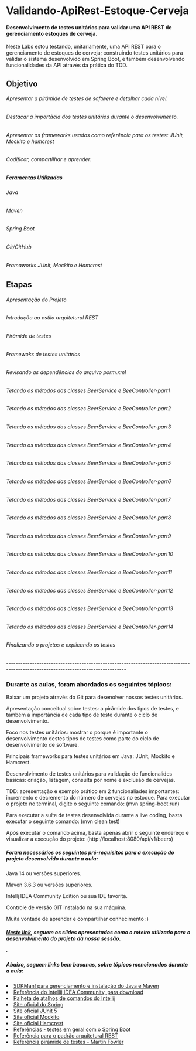 # Validando-ApiRest-Estoque-Cerveja
<h4>Desenvolvimento de testes unitários para validar uma API REST de gerenciamento estoques de cerveja.</h4>
<p> Neste Labs estou testando, unitariamente, uma API REST para o gerenciamento de estoques de cerveja; construindo testes unitários para validar o sistema desenvolvido em  Spring Boot, e também  desenvolvendo funcionalidades da API através da prática do TDD.</p>

<h2>Objetivo</h2>
<h6>Apresentar a pirâmide de testes de softwere e detalhar cada nível.</h6>
<h6>Destacar a importâcia dos testes unitários durante o desenvolvimento.</h6>
<h6>Apresentar os frameworks usados como referência para os testes: JUnit, Mockito e hamcrest</h6>
<h6>Codificar, compartilhar e aprender.</h6>

<h5>Feramentas Utilizadas</h5>
<h6>Java</h6>
<h6>Maven</h6>
<h6>Spring Boot</h6>
<h6>Git/GitHub</h6>
<h6>Framaworks JUnit, Mockito e Hamcrest</h6>

<h2>Etapas</h2>
<h6>Apresentação do Projeto</h6>
<h6>Introdução ao estilo arquitetural REST</h6>
<h6>Pirâmide de testes</h6>
<h6>Framewoks de testes unitários</h6>
<h6>Revisando as dependências do arquivo porm.xml</h6>
<h6>Tetando os métodos das classes BeerService e BeeController-part1</h6>
<h6>Tetando os métodos das classes BeerService e BeeController-part2</h6>
<h6>Tetando os métodos das classes BeerService e BeeController-part3</h6>
<h6>Tetando os métodos das classes BeerService e BeeController-part4</h6>
<h6>Tetando os métodos das classes BeerService e BeeController-part5</h6>
<h6>Tetando os métodos das classes BeerService e BeeController-part6</h6>
<h6>Tetando os métodos das classes BeerService e BeeController-part7</h6>
<h6>Tetando os métodos das classes BeerService e BeeController-part8</h6>
<h6>Tetando os métodos das classes BeerService e BeeController-part9</h6>
<h6>Tetando os métodos das classes BeerService e BeeController-part10</h6>
<h6>Tetando os métodos das classes BeerService e BeeController-part11</h6>
<h6>Tetando os métodos das classes BeerService e BeeController-part12</h6>
<h6>Tetando os métodos das classes BeerService e BeeController-part13</h6>
<h6>Tetando os métodos das classes BeerService e BeeController-part14</h6>
<h6>Finalizando o projetos e explicando os testes</h6>
---------------------------------------------------------------------------------------------------------------------------------
<spam> 
 <h3>Durante as aulas, foram abordados os seguintes tópicos:</h3>

  <p>Baixar um projeto através do Git para desenolver nossos testes unitários.</p>
<p>Apresentação conceitual sobre testes: a pirâmide dos tipos de testes, e também a importância de cada tipo de teste durante o ciclo de desenvolvimento.</p>
<p>Foco nos testes unitários: mostrar o porque é importante o desenvolvimento destes tipos de testes como parte do ciclo de desenvolvimento de software.</p>
  <p>Principais frameworks para testes unitários em Java: JUnit, Mockito e Hamcrest.</p>
<p>Desenvolvimento de testes unitários para validação de funcionalides básicas: criação, listagem, consulta por nome e exclusão de cervejas.</p>
<p>TDD: apresentação e exemplo prático em 2 funcionaliades importantes: incremento e decremento do número de cervejas no estoque.
  Para executar o projeto no terminal, digite o seguinte comando: (mvn spring-boot:run) </p>
  
<p>Para executar a suíte de testes desenvolvida durante a live coding, basta executar o seguinte comando: (mvn clean test) </p>

<p>Após executar o comando acima, basta apenas abrir o seguinte endereço e visualizar a execução do projeto: (http://localhost:8080/api/v1/beers) </p>

<h5>Foram necessários os seguintes pré-requisitos para a execução do projeto desenvolvido durante a aula:</h5>
  <p>Java 14 ou versões superiores.</p>
  <p>Maven 3.6.3 ou versões superiores.</p>
  <p>Intellj IDEA Community Edition ou sua IDE favorita.</p>
  <p>Controle de versão GIT instalado na sua máquina.</p>
  <p>Muita vontade de aprender e compartilhar conhecimento :)</p>
  
  <h5><a href="https://drive.google.com/file/d/1KPh19mvyKirorOI-UsEYHKkmZpet3Ks6/view?usp=sharing" rel="nofollow">Neste link</a>, seguem os slides apresentados como o roteiro utilizado para o desenvolvimento do projeto da nossa sessão.</p>.</h5> 

 <h5>Abaixo, seguem links bem bacanas, sobre tópicos mencionados durante a aula:</h5>


<li><a href="https://sdkman.io/" rel="nofollow">SDKMan! para gerenciamento e instalação do Java e Maven</a></li>
<li><a href="https://www.jetbrains.com/idea/download" rel="nofollow">Referência do Intellij IDEA Community, para download</a></li>
<li><a href="https://resources.jetbrains.com/storage/products/intellij-idea/docs/IntelliJIDEA_ReferenceCard.pdf" rel="nofollow">Palheta de atalhos de comandos do Intellij</a></li>
<li><a href="https://spring.io/" rel="nofollow">Site oficial do Spring</a></li>
<li><a href="https://junit.org/junit5/docs/current/user-guide/" rel="nofollow">Site oficial JUnit 5</a></li>
<li><a href="https://site.mockito.org/" rel="nofollow">Site oficial Mockito</a></li>
<li><a href="http://hamcrest.org/JavaHamcrest/" rel="nofollow">Site oficial Hamcrest</a></li>
<li><a href="https://www.baeldung.com/spring-boot-testing" rel="nofollow">Referências - testes em geral com o Spring Boot</a></li>
<li><a href="https://restfulapi.net/" rel="nofollow">Referência para o padrão arquitetural REST</a></li>
<li><a href="https://martinfowler.com/articles/practical-test-pyramid.html#TheImportanceOftestAutomation" rel="nofollow">Referência pirâmide de testes - Martin Fowler</a></li>



</spam>








